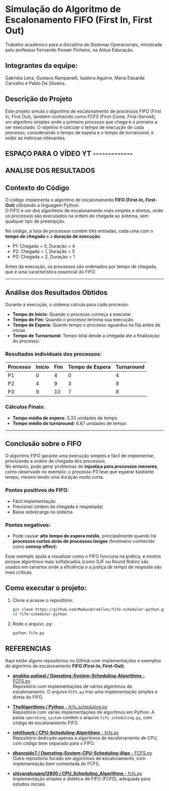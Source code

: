 # Simulação do Algoritmo de Escalonamento FIFO (First In, First Out)
Trabalho acadêmico para a disciplina de Sistemas Operacionais, ministrada pelo professor Fernando Posser Pinheiro, na Atitus Educação.

## Integrantes da equipe: 
Gabriela Lenz, Gustavo Rampanelli, Isadora Aguirre, Maria Eduarda Carvalho e Pablo De Oliveira.

## Descrição do Projeto
Este projeto simula o algoritmo de escalonamento de processos FIFO (First In, First Out), também conhecido como FCFS (First-Come, First-Served), um algoritmo simples onde o primeiro processo que chega é o primeiro a ser executado. O objetivo é calcular o tempo de execução de cada processo, considerando o tempo de espera e o tempo de turnaround, e exibir as métricas relevantes.

## ESPAÇO PARA O VÍDEO YT -------------

## ANALISE DOS RESULTADOS 
## Contexto do Código

O código implementa o algoritmo de escalonamento **FIFO (First-In, First-Out)** utilizando a linguagem Python.  
O FIFO é um dos algoritmos de escalonamento mais simples e diretos, onde os processos são executados na ordem de chegada ao sistema, sem qualquer tipo de preempção.

No código, a lista de processos contém três entradas, cada uma com o **tempo de chegada** e a **duração de execução**:

- P1: Chegada = 0, Duração = 4
- P2: Chegada = 1, Duração = 5
- P3: Chegada = 2, Duração = 1

Antes da execução, os processos são ordenados por tempo de chegada, que é uma característica essencial do FIFO.

---

## Análise dos Resultados Obtidos

Durante a execução, o sistema calcula para cada processo:

- **Tempo de Início:** Quando o processo começa a executar.
- **Tempo de Fim:** Quando o processo termina sua execução.
- **Tempo de Espera:** Quanto tempo o processo aguardou na fila antes de iniciar.
- **Tempo de Turnaround:** Tempo total desde a chegada até a finalização do processo.

### Resultados individuais dos processos:

| Processo | Início | Fim | Tempo de Espera | Turnaround |
|--------- | ------ | --- | --------------- | ---------- |
| P1 | 0 | 4 | 0 | 4 |
| P2 | 4 | 9 | 3 | 8 |
| P3 | 9 | 10 | 7 | 8 |

### Cálculos Finais:

- **Tempo médio de espera:** 3.33 unidades de tempo
- **Tempo médio de turnaround:** 6.67 unidades de tempo

---

## Conclusão sobre o FIFO

O algoritmo FIFO garante uma execução simples e fácil de implementar, priorizando a ordem de chegada dos processos.  
No entanto, pode gerar problemas de **injustiça para processos menores**, como observado no exemplo: o processo P3 teve que esperar bastante tempo, mesmo tendo uma duração muito curta.

### Pontos positivos do FIFO:
- Fácil implementação
- Previsível (ordem de chegada é respeitada)
- Baixa sobrecarga no sistema

### Pontos negativos:
- Pode causar **alto tempo de espera médio**, principalmente quando há **processos curtos atrás de processos longos** (fenômeno conhecido como **convoy effect**).

Esse exemplo ajuda a visualizar como o FIFO funciona na prática, e mostra porque algoritmos mais sofisticados (como SJF ou Round Robin) são usados em cenários onde a eficiência e a justiça de tempo de resposta são mais críticas.



## Como executar o projeto:

1. Clone e acesse o repositório:
    ```bash
    git clone https://github.com/Maducdornelles/fifo-scheduler-python.git 
    cd fifo-scheduler-python
    ```
2. Rode o arquivo .py:
    ```bash
    python fifo.py
    ```

## REFERENCIAS 
Aqui estão alguns repositórios no GitHub com implementações e exemplos do algoritmo de escalonamento **FIFO (First-In, First-Out)**:

- [**anubha-paliwal / Operating-System-Scheduling-Algorithms** - FCFS.py](https://github.com/anubha-paliwal/Operating-System-Scheduling-Algorithms/blob/master/FCFS.py)  
Repositório com implementações de vários algoritmos de escalonamento. O arquivo `FCFS.py` traz uma implementação simples e direta do FIFO.

- [**TheAlgorithms / Python** - fcfs_scheduling.py](https://github.com/TheAlgorithms/Python/blob/master/operating_system/fcfs_scheduling.py)  
Repositório com várias implementações de algoritmos em Python. A pasta `operating_system` contém o arquivo `fcfs_scheduling.py`, com código de escalonamento FIFO.

- [**rohithasrk / CPU-Scheduling-Algorithms** - fcfs.py](https://github.com/rohithasrk/CPU-Scheduling-Algorithms/blob/master/fcfs.py)  
Repositório dedicado apenas a algoritmos de escalonamento de CPU, com código bem separado para o FIFO.

- [**dhanrajdc7 / Operating-System-CPU-Scheduling-Algo** - FCFS.py](https://github.com/dhanrajdc7/Operating-System-CPU-Scheduling-Algo/blob/master/FCFS.py)  
Outro repositório focado em algoritmos de escalonamento, com implementação bem comentada do FCFS.

- [**shivanshugarg12800 / CPU_Scheduling_Algorithms** - fcfs.py](https://github.com/shivanshugarg12800/CPU_Scheduling_Algorithms/blob/main/fcfs.py)  
Implementação simples e didática de FIFO (FCFS), adequada para estudos iniciais.

